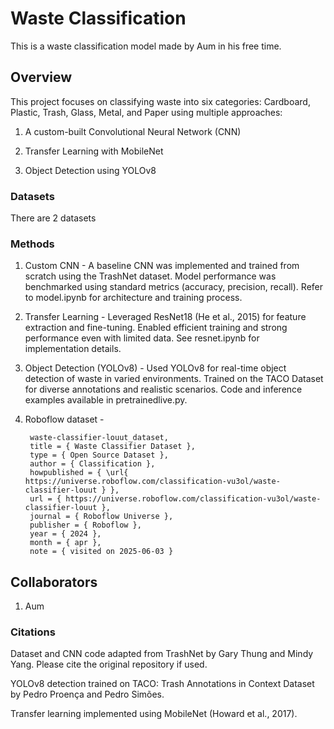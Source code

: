 # Waste Classification

This is a waste classification model made by Aum in his free time. 

## Overview

This project focuses on classifying waste into six categories: Cardboard, Plastic, Trash, Glass, Metal, and Paper using multiple approaches:

1. A custom-built Convolutional Neural Network (CNN)

2. Transfer Learning with MobileNet

3. Object Detection using YOLOv8

### Datasets

There are 2 datasets

### Methods

1. Custom CNN - 
A baseline CNN was implemented and trained from scratch using the TrashNet dataset.
Model performance was benchmarked using standard metrics (accuracy, precision, recall).
Refer to model.ipynb for architecture and training process.

2. Transfer Learning - 
Leveraged ResNet18 (He et al., 2015) for feature extraction and fine-tuning.
Enabled efficient training and strong performance even with limited data.
See resnet.ipynb for implementation details.


3. Object Detection (YOLOv8) - 
Used YOLOv8 for real-time object detection of waste in varied environments.
Trained on the TACO Dataset for diverse annotations and realistic scenarios.
Code and inference examples available in pretrainedlive.py.

4. Roboflow dataset - 

        waste-classifier-louut_dataset,
        title = { Waste Classifier Dataset },
        type = { Open Source Dataset },
        author = { Classification },
        howpublished = { \url{ https://universe.roboflow.com/classification-vu3ol/waste-classifier-louut } },
        url = { https://universe.roboflow.com/classification-vu3ol/waste-classifier-louut },
        journal = { Roboflow Universe },
        publisher = { Roboflow },
        year = { 2024 },
        month = { apr },
        note = { visited on 2025-06-03 }

## Collaborators

1. Aum

### Citations
Dataset and CNN code adapted from TrashNet by Gary Thung and Mindy Yang. Please cite the original repository if used.

YOLOv8 detection trained on TACO: Trash Annotations in Context Dataset by Pedro Proença and Pedro Simões.

Transfer learning implemented using MobileNet (Howard et al., 2017).